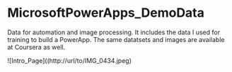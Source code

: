 # MicrosoftPowerApps_DemoData

Data for automation and image processing. It includes the data I used for training to build a PowerApp. The same datatsets and images are available at Coursera as well. 

![Intro_Page]((http://url/to/IMG_0434.jpeg)
